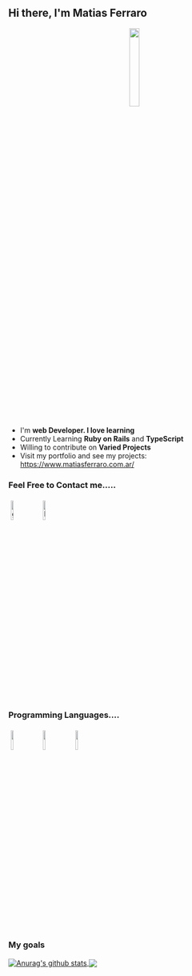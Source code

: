 ## Hi there, I'm Matias Ferraro 

<p align="center">
<img width="20%" src="https://img.icons8.com/ios-filled/96/000000/programming.png"/>
</p>


- I'm  **web Developer. I love learning**
- Currently Learning **Ruby on Rails** and **TypeScript** 
- Willing to contribute on  **Varied Projects**
- Visit my portfolio and see my projects: https://www.matiasferraro.com.ar/


### Feel Free to Contact me.....

<p>
	<a href="https://github.com/matataferra"><img alt="github" width="10%" style="padding:5px" src="https://img.icons8.com/clouds/100/000000/github.png"/></a>
	<a href="https://www.linkedin.com/in/matiasgf/"><img alt="linkedin" width="10%" style="padding:5px" src="https://img.icons8.com/clouds/100/000000/linkedin.png"/></a>
</p>

### Programming Languages....

<p>
	<img width="10%" style="padding:5px" src="https://img.icons8.com/bubbles/200/000000/react.png"/>
	<img width="10%" style="padding:5px" src="https://img.icons8.com/color/144/000000/nodejs.png"/>
	<img width="10%" style="padding:5px" src="https://img.icons8.com/color/144/000000/javascript.png"/>
</p>

### My goals
<a href="https://github.com/anuraghazra/github-readme-stats">
  <img align="center" src="https://github-readme-stats.vercel.app/api?username=matataferra&show_icons=true&include_all_commits=true&theme=gotham" alt="Anurag's github stats" />
</a>

<a href="https://github.com/anuraghazra/github-readme-stats">
  <img align="center" src="https://github-readme-stats.vercel.app/api/top-langs/?username=matataferra&layout=compact&theme=material-palenight" />
</a>

<!--
**MatataFerra/MatataFerra** is a ✨ _special_ ✨ repository because its `README.md` (this file) appears on your GitHub profile.

Here are some ideas to get you started:

- 🔭 I’m currently working on ...
- 🌱 I’m currently learning ...
- 👯 I’m looking to collaborate on ...
- 🤔 I’m looking for help with ...
- 💬 Ask me about ...
- 📫 How to reach me: ...
- 😄 Pronouns: ...
- ⚡ Fun fact: ...
-->
